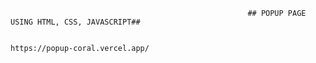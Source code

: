                                                          ## POPUP PAGE USING HTML, CSS, JAVASCRIPT##

                                                             https://popup-coral.vercel.app/

